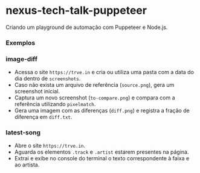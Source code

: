 # nexus-tech-talk-puppeteer

Criando um playground de automação com Puppeteer e Node.js.

### Exemplos

### image-diff

- Acessa o site `https://trve.in` e cria ou utiliza uma pasta com a data do dia dentro de `screenshots`.
- Caso não exista um arquivo de referência (`source.png`), gera um screenshot inicial.
- Captura um novo screenshot (`to-compare.png`) e compara com a referência utilizando `pixelmatch`.
- Gera uma imagem com as diferenças (`diff.png`) e registra a fração de diferença em `diff.txt`.

### latest-song

- Abre o site `https://trve.in`.
- Aguarda os elementos `.track` e `.artist` estarem presentes na página.
- Extrai e exibe no console do terminal o texto correspondente à faixa e ao artista.
